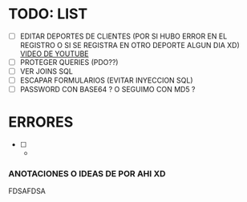 # TODO: LIST

-   [ ] EDITAR DEPORTES DE CLIENTES (POR SI HUBO ERROR EN EL REGISTRO O SI SE REGISTRA EN OTRO DEPORTE ALGUN DIA XD) [VIDEO DE YOUTUBE](https://www.youtube.com/watch?v=KtqT68JRTMw¡)
-   [ ] PROTEGER QUERIES (PDO??)
-   [ ] VER JOINS SQL
-   [ ] ESCAPAR FORMULARIOS (EVITAR INYECCION SQL)
-   [ ] PASSWORD CON BASE64 ? O SEGUIMO CON MD5 ?

# ERRORES

-   [ ] -

### ANOTACIONES O IDEAS DE POR AHI XD

FDSAFDSA
